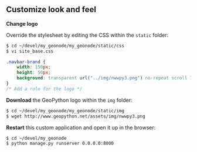 ## Customize look and feel

**Change logo**

Override the stylesheet by editing the CSS within the `static` folder:

```bash
$ cd ~/devel/my_geonode/my_geonode/static/css
$ vi site_base.css
```

```css
.navbar-brand {
    width: 150px;
    height: 50px;
    background: transparent url("../img/nwwpy3.png") no-repeat scroll 15px 0px;
}
/* Add a rule for the logo */
```

**Download** the GeoPython logo within the `img` folder:

```bash
$ cd ~/devel/my_geonode/my_geonode/static/img
$ wget http://www.geopython.net/assets/img/nwwpy3.png
```

**Restart** this custom application and open it up in the browser:

```bash
$ cd ~/devel/my_geonode
$ python manage.py runserver 0.0.0.0:8000
```

